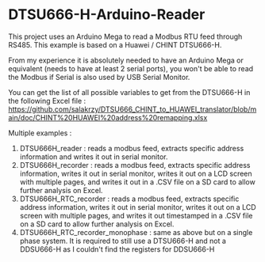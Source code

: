 # DTSU666-H-Arduino-Reader
This project uses an Arduino Mega to read a Modbus RTU feed through RS485. This example is based on a Huawei / CHINT DTSU666-H.

From my experience it is absolutely needed to have an Arduino Mega or equivalent (needs to have at least 2 serial ports), you won't be able to read the Modbus if Serial is also used by USB Serial Monitor.

You can get the list of all possible variables to get from the DTSU666-H in the following Excel file : https://github.com/salakrzy/DTSU666_CHINT_to_HUAWEI_translator/blob/main/doc/CHINT%20HUAWEI%20address%20remapping.xlsx

Multiple examples :

1. DTSU666H_reader : reads a modbus feed, extracts specific address information and writes it out in serial monitor.
2. DTSU666H_recorder : reads a modbus feed, extracts specific address information, writes it out in serial monitor, writes it out on a LCD screen with multiple pages, and writes it out in a .CSV file on a SD card to allow further analysis on Excel.
3. DTSU666H_RTC_recorder : reads a modbus feed, extracts specific address information, writes it out in serial monitor, writes it out on a LCD screen with multiple pages, and writes it out timestamped in a .CSV file on a SD card to allow further analysis on Excel.
4. DTSU666H_RTC_recorder_monophase : same as above but on a single phase system. It is required to still use a DTSU666-H and not a DDSU666-H as I couldn't find the registers for DDSU666-H
